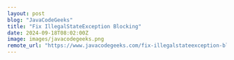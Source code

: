 ```yaml
---
layout: post
blog: "JavaCodeGeeks"
title: "Fix IllegalStateException Blocking"
date: 2024-09-18T08:02:00Z
image: images/javacodegeeks.png
remote_url: "https://www.javacodegeeks.com/fix-illegalstateexception-blocking.html"
---
```

